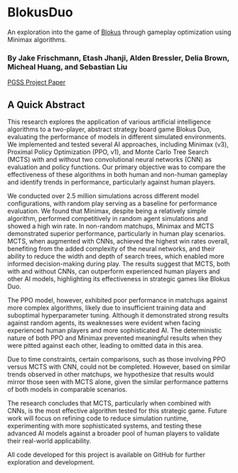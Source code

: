 # BlokusDuo
An exploration into the game of [Blokus](https://en.wikipedia.org/wiki/Blokus) through gameplay optimization using Minimax algorithms.
### By Jake Frischmann, Etash Jhanji, Alden Bressler, Delia Brown, Micheal Huang, and Sebastian Liu


[PGSS Project Paper](https://tesdnet-my.sharepoint.com/:w:/g/personal/25frischmannj_tesdk12_net/Eaq9sagThWhFvesd_CqsRSwBd00tdYPEoN6t86uTtX1hGA?e=fx7OIc)

## A Quick Abstract

This research explores the application of various artificial intelligence algorithms to a two-player, abstract strategy board game Blokus Duo, evaluating the performance of models in different simulated environments. We implemented and tested several AI approaches, including Minimax (v3), Proximal Policy Optimization (PPO, v1), and Monte Carlo Tree Search (MCTS) with and without two convolutional neural networks (CNN) as evaluation and policy functions. Our primary objective was to compare the effectiveness of these algorithms in both human and non-human gameplay and identify trends in performance, particularly against human players. 

We conducted over 2.5 million simulations across different model configurations, with random play serving as a baseline for performance evaluation. We found that Minimax, despite being a relatively simple algorithm, performed competitively in random agent simulations and showed a high win rate. In non-random matchups, Minimax and MCTS demonstrated superior performance, particularly in human play scenarios. MCTS, when augmented with CNNs, achieved the highest win rates overall, benefiting from the added complexity of the neural networks, and their ability to reduce the width and depth of search trees, which enabled more informed decision-making during play. The results suggest that MCTS, both with and without CNNs, can outperform experienced human players and other AI models, highlighting its effectiveness in strategic games like Blokus Duo. 

The PPO model, however, exhibited poor performance in matchups against more complex algorithms, likely due to insufficient training data and suboptimal hyperparameter tuning. Although it demonstrated strong results against random agents, its weaknesses were evident when facing experienced human players and more sophisticated AI. The deterministic nature of both PPO and Minimax prevented meaningful results when they were pitted against each other, leading to omitted data in this area. 

Due to time constraints, certain comparisons, such as those involving PPO versus MCTS with CNN, could not be completed. However, based on similar trends observed in other matchups, we hypothesize that results would mirror those seen with MCTS alone, given the similar performance patterns of both models in comparable scenarios. 

The research concludes that MCTS, particularly when combined with CNNs, is the most effective algorithm tested for this strategic game. Future work will focus on refining code to reduce simulation runtime, experimenting with more sophisticated systems, and testing these advanced AI models against a broader pool of human players to validate their real-world applicability. 

All code developed for this project is available on GitHub for further exploration and development. 

